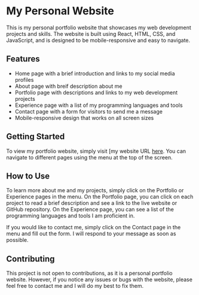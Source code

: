 # My Personal Website
This is my personal portfolio website that showcases my web development projects and skills. The website is built using React, HTML, CSS, and JavaScript, and is designed to be mobile-responsive and easy to navigate.

## Features
- Home page with a brief introduction and links to my social media profiles
- About page with breif description about me
- Portfolio page with descriptions and links to my web development projects
- Experience page with a list of my programming languages and tools
- Contact page with a form for visitors to send me a message
- Mobile-responsive design that works on all screen sizes

## Getting Started
To view my portfolio website, simply visit [my website URL [here](https://parmvirgrewal.ca/). You can navigate to different pages using the menu at the top of the screen.

## How to Use
To learn more about me and my projects, simply click on the Portfolio or Experience pages in the menu. On the Portfolio page, you can click on each project to read a brief description and see a link to the live website or GitHub repository. On the Experience page, you can see a list of the programming languages and tools I am proficient in.

If you would like to contact me, simply click on the Contact page in the menu and fill out the form. I will respond to your message as soon as possible.

## Contributing
This project is not open to contributions, as it is a personal portfolio website. However, if you notice any issues or bugs with the website, please feel free to contact me and I will do my best to fix them.
